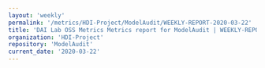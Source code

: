 ```yaml
---
layout: 'weekly'
permalink: '/metrics/HDI-Project/ModelAudit/WEEKLY-REPORT-2020-03-22'
title: 'DAI Lab OSS Metrics Metrics report for ModelAudit | WEEKLY-REPORT-2020-03-22'
organization: 'HDI-Project'
repository: 'ModelAudit'
current_date: '2020-03-22'
---
```


